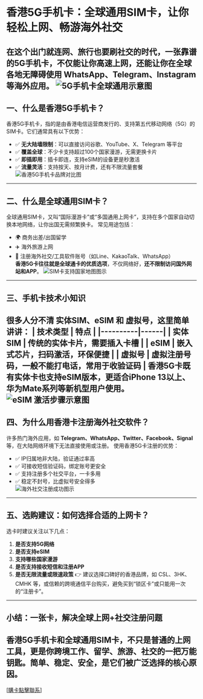 # 香港5G手机卡：全球通用SIM卡，让你轻松上网、畅游海外社交
在这个出门就连网、旅行也要刷社交的时代，**一张靠谱的5G手机卡**，不仅能让你高速上网，还能让你在全球各地无障碍使用 WhatsApp、Telegram、Instagram 等海外应用。
![5G手机卡全球通用示意图](https://via.placeholder.com/800x400?text=5G+SIM卡+全球通用图)
---
## 一、什么是香港5G手机卡？
香港5G手机卡，指的是由香港电信运营商发行的、支持第五代移动网络（5G）的SIM卡。它们通常具有以下优势：
- ✅ **无大陆墙限制**：可以直接访问谷歌、YouTube、X、Telegram 等平台  
- ✅ **覆盖全球**：不少卡支持超过100个国家漫游，无需更换卡片  
- ✅ **即插即用**：插卡即连，支持eSIM的设备更是秒激活  
- ✅ **流量灵活**：支持按天、按月计费，还有不限流量套餐
![香港5G手机卡品牌对比图](https://via.placeholder.com/800x400?text=香港SIM卡品牌对比)
---
## 二、什么是全球通用SIM卡？
全球通用SIM卡，又叫“国际漫游卡”或“多国通用上网卡”，支持在多个国家自动切换本地网络，让你出国无需频繁换卡。
常见用途包括：
- 🌍 商务出差/出国留学  
- ✈️ 海外旅游上网  
- 📱 注册海外社交/工具软件账号（如Line、KakaoTalk、WhatsApp）  
**香港5G卡往往就是全球通卡的优质选项**，不仅网络好，**还不限制访问国外网站和APP**。
![SIM卡支持国家地图图示](https://via.placeholder.com/800x400?text=全球漫游国家覆盖地图)
---
## 三、手机卡技术小知识
很多人分不清 **实体SIM**、**eSIM** 和 **虚拟号**，这里简单讲讲：
| 技术类型 | 特点 |
|----------|------|
| 实体SIM | 传统的实体卡片，需要插入卡槽 |
| eSIM     | 嵌入式芯片，扫码激活，环保便捷 |
| 虚拟号   | 虚拟注册号码，一般不能打电话，常用于收验证码 |
**香港5G卡既有实体卡也支持eSIM版本**，更适合iPhone 13以上、华为Mate系列等新机型用户使用。
![eSIM 激活步骤示意图](https://via.placeholder.com/800x400?text=eSIM+激活流程图)
---
## 四、为什么用香港卡注册海外社交软件？
许多热门海外应用，如 **Telegram、WhatsApp、Twitter、Facebook、Signal** 等，在大陆网络环境下无法直接使用或注册。
使用香港5G卡注册的优势：
- ✅ IP归属地非大陆，验证通过率高  
- ✅ 可接收短信验证码，绑定账号更安全  
- ✅ 支持注册多个社交平台，一卡多用  
- ✅ 稳定不封号，比虚拟号安全得多  
![海外社交注册成功图示](https://via.placeholder.com/800x400?text=海外社交+注册成功图)
---
## 五、选购建议：如何选择合适的上网卡？
选卡时建议关注以下几点：
1. **是否支持5G网络**  
2. **是否支持eSIM**  
3. **支持哪些国家漫游**  
4. **是否支持接收短信和注册APP**  
5. **是否无限流量或限速政策**
👉 建议选择口碑好的香港品牌，如 CSL、3HK、CMHK 等，或信赖的跨境通信平台购买，避免买到“锁区卡”或只能用一次的“注册卡”。
---
## 小结：一张卡，解决全球上网+社交注册问题
香港5G手机卡和全球通用SIM卡，不只是普通的上网工具，更是你跨境工作、留学、旅游、社交的一把万能钥匙。简单、稳定、安全，是它们被广泛选择的核心原因。
---
[[購卡點擊聯系](https://t.me/s/esim1088)]
